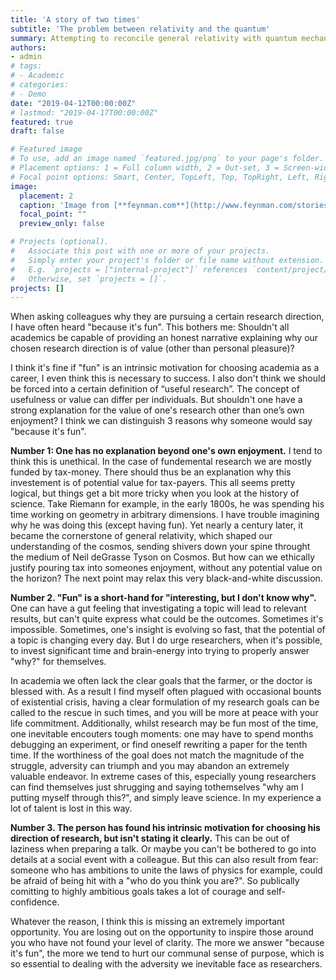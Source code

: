 ```yaml
---
title: 'A story of two times'
subtitle: 'The problem between relativity and the quantum'
summary: Attempting to reconcile general relativity with quantum mechanics is one of the great undertakings of contemporary physics. In this article, I've presented the incompatibility between the two theories arises in the simple thought experiment of preparing a heavy object in a quantum superposition.
authors:
- admin
# tags:
# - Academic
# categories:
# - Demo
date: "2019-04-12T00:00:00Z"
# lastmod: "2019-04-17T00:00:00Z"
featured: true
draft: false

# Featured image
# To use, add an image named `featured.jpg/png` to your page's folder.
# Placement options: 1 = Full column width, 2 = Out-set, 3 = Screen-width
# Focal point options: Smart, Center, TopLeft, Top, TopRight, Left, Right, BottomLeft, Bottom, BottomRight
image:
  placement: 2
  caption: 'Image from [**feynman.com**](http://www.feynman.com/stories/fun-with-physics/)'
  focal_point: ""
  preview_only: false

# Projects (optional).
#   Associate this post with one or more of your projects.
#   Simply enter your project's folder or file name without extension.
#   E.g. `projects = ["internal-project"]` references `content/project/deep-learning/index.md`.
#   Otherwise, set `projects = []`.
projects: []
---
```


When asking colleagues why they are pursuing a certain research direction, I have often heard "because it's fun". This bothers me: Shouldn't all academics be capable of providing an honest narrative explaining why our chosen research direction is of value (other than personal pleasure)?

I think it's fine if "fun" is an intrinsic motivation for choosing academia as a career, I even think this is necessary to success. I also don't think we should be forced into a certain definition of “useful research”. The concept of usefulness or value can differ per individuals. But shouldn't one have a strong explanation for the value of one's research other than one’s own enjoyment? I think we can distinguish 3 reasons why someone would say "because it's fun".

**Number 1: One has no explanation beyond one's own enjoyment.** I tend to think this is unethical. In the case of fundemental research we are mostly funded by tax-money. There should thus be an explanation why this investement is of potential value for tax-payers. This all seems pretty logical, but things get a bit more tricky when you look at the history of science. Take Riemann for example, in the early 1800s, he was spending his time working on geometry in arbitrary dimensions. I have trouble imagining why he was doing this (except having fun). Yet nearly a century later, it became the cornerstone of general relativity, which shaped our understanding of the cosmos, sending shivers down your spine throught the medium of Neil deGrasse Tyson on Cosmos. But how can we ethically justify pouring tax into someones enjoyment, without any potential value on the horizon? The next point may relax this very black-and-white discussion.

**Number 2. "Fun" is a short-hand for "interesting, but I don't know why".** One can have a gut feeling that investigating a topic will lead to relevant results, but can't quite express what could be the outcomes. Sometimes it's impossible. Sometimes, one's insight is evolving so fast, that the potential of a topic is changing every day. But I do urge researchers, when it's possible, to invest significant time and brain-energy into trying to properly answer "why?" for themselves. 

In academia we often lack the clear goals that the farmer, or the doctor is blessed with. As a result I find myself often plagued with occasional bounts of existential crisis, having a clear formulation of my research goals can be called to the rescue in such times, and you will be more at peace with your life commitment. Additionally, whilst research may be fun most of the time, one inevitable encouters tough moments: one may have to spend months debugging an experiment, or find oneself rewriting a paper for the tenth time. If the worthiness of the goal does not match the magnitude of the struggle, adversity can triumph and you may abandon an extremely valuable endeavor. In extreme cases of this, especially young researchers can find themselves just shrugging and saying tothemselves "why am I putting myself through this?", and simply leave science. In my experience a lot of talent is lost in this way.

**Number 3. The person has found his intrinsic motivation for choosing his direction of research, but isn't stating it clearly.** This can be out of laziness when preparing a talk. Or maybe you can't be bothered to go into details at a social event with a colleague. But this can also result from fear: someone who has ambitions to unite the laws of physics for example, could be afraid of being hit with a "who do you think you are?". So publically comitting to highly ambitious goals takes a lot of courage and self-confidence. 

Whatever the reason, I think this is missing an extremely important opportunity. You are losing out on the opportunity to inspire those around you who have not found your level of clarity. The more we answer "because it's fun", the more we tend to hurt our communal sense of purpose, which is so essential to dealing with the adversity we inevitable face as researchers.